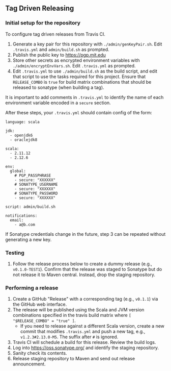 ## Tag Driven Releasing

### Initial setup for the repository

To configure tag driven releases from Travis CI.

  1. Generate a key pair for this repository with `./admin/genKeyPair.sh`.
     Edit `.travis.yml` and `admin/build.sh` as prompted.
  1. Publish the public key to https://pgp.mit.edu
  1. Store other secrets as encrypted environment variables with `./admin/encryptEnvVars.sh`.
     Edit `.travis.yml` as prompted.
  1. Edit `.travis.yml` to use `./admin/build.sh` as the build script,
     and edit that script to use the tasks required for this project.
     Ensure that `RELEASE_COMBO` is `true` for build matrix combinations
     that should be released to sonatype (when building a tag).

It is important to add comments in `.travis.yml` to identify the name
of each environment variable encoded in a `secure` section.

After these steps, your `.travis.yml` should contain config of the form:

```
language: scala

jdk:
  - openjdk6
  - oraclejdk8

scala:
  - 2.11.12
  - 2.12.6

env:
  global:
    # PGP_PASSPHRASE
    - secure: "XXXXXX"
    # SONATYPE_USERNAME
    - secure: "XXXXXX"
    # SONATYPE_PASSWORD
    - secure: "XXXXXX"

script: admin/build.sh

notifications:
  email:
    - a@b.com
```

If Sonatype credentials change in the future, step 3 can be repeated
without generating a new key.

### Testing

  1. Follow the release process below to create a dummy release (e.g., `v0.1.0-TEST1`).
     Confirm that the release was staged to Sonatype but do not release it to Maven
     central. Instead, drop the staging repository.

### Performing a release

  1. Create a GitHub "Release" with a corresponding tag (e.g., `v0.1.1`) via the GitHub
     web interface.
  1. The release will be published using the Scala and JVM version combinations specified
     in the travis build matrix where `[ "$RELEASE_COMBO" = "true" ]`.
     - If you need to release against a different Scala version, create a new commit that modifies
       `.travis.yml` and push a new tag, e.g., `v1.2.3#2.13.0-M5`. The suffix after `#` is ignored.
  1. Travis CI will schedule a build for this release. Review the build logs.
  1. Log into https://oss.sonatype.org/ and identify the staging repository.
  1. Sanity check its contents.
  1. Release staging repository to Maven and send out release announcement.
